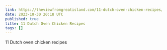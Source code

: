 ```yaml
---
link: https://theviewfromgreatisland.com/11-dutch-oven-chicken-recipes/
date: 2023-10-30 20:18 UTC
published: true
title: 11 Dutch Oven Chicken Recipes
tags: []
---
```


11 Dutch oven chicken recipes
